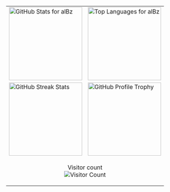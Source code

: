 <table>
  <tr>
    <td>
      <a href="https://github.com/albertobarrago">
        <img height="200" src="https://my-stats-43gk.vercel.app/api?username=albertobarrago&show_icons=true&theme=merko&hide=contribs,issues&rank_icon=github&include_all_commits=true&card_width=200" alt="GitHub Stats for alBz" />
      </a>
    </td>
    <td>
      <a href="https://github.com/albertobarrago">
        <img height="200" src="https://my-stats-43gk.vercel.app/api/top-langs/?username=albertobarrago&hide=html,scss,css&langs_count=8&layout=compact&theme=merko&card_width=200" alt="Top Languages for alBz" />
      </a>
    </td>
  </tr>
  <tr>
    <td>
      <img height="200" src="https://github-readme-streak-stats-git-main-davids-projects-ad77adcc.vercel.app/?user=albertobarrago&theme=merko" alt="GitHub Streak Stats" />
    </td>
    <td>
      <img height="200" src="https://github-profile-trophy.vercel.app/?username=albertobarrago&no-frame=true&title=Stars,Followers,Commits&column=-1&theme=merko" alt="GitHub Profile Trophy" />
    </td>
  </tr>
  <tr>
    <td colspan="2" align="center">
      <p>
        Visitor count<br>
        <img src="https://profile-counter.glitch.me/_albertobarrago/count.svg" alt="Visitor Count" />
      </p>
    </td>
  </tr>
</table>
